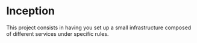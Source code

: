 # Inception
This project consists in having you set up a small infrastructure composed of different services under specific rules. 
